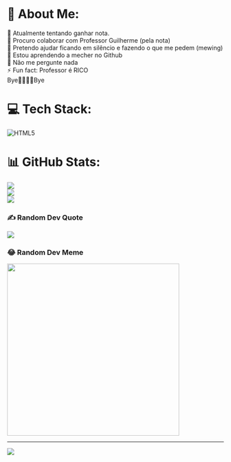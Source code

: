 # 💫 About Me:
🔭 Atualmente tentando ganhar nota.<br>👯 Procuro colaborar com Professor Guilherme (pela nota)<br>🤝 Pretendo ajudar ficando em silêncio e fazendo o que me pedem (mewing)<br>🌱 Estou aprendendo a mecher no Github<br>💬 Não me pergunte nada<br>⚡ Fun fact: Professor é RICO<br>Bye🤫🧏🏻‍♂️Bye


# 💻 Tech Stack:
![HTML5](https://img.shields.io/badge/html5-%23E34F26.svg?style=for-the-badge&logo=html5&logoColor=white)
# 📊 GitHub Stats:
![](https://github-readme-stats.vercel.app/api?username=EmanuelD&theme=merko&hide_border=false&include_all_commits=false&count_private=false)<br/>
![](https://github-readme-streak-stats.herokuapp.com/?user=EmanuelD&theme=merko&hide_border=false)<br/>
![](https://github-readme-stats.vercel.app/api/top-langs/?username=EmanuelD&theme=merko&hide_border=false&include_all_commits=false&count_private=false&layout=compact)

### ✍️ Random Dev Quote
![](https://quotes-github-readme.vercel.app/api?type=horizontal&theme=merko)

### 😂 Random Dev Meme
<img src='https://randommeme-five.vercel.app/' style="height: 400px;"/>

---
[![](https://visitcount.itsvg.in/api?id=EmanuelD&icon=0&color=0)](https://visitcount.itsvg.in)

<!-- Proudly created with GPRM ( https://gprm.itsvg.in ) -->
